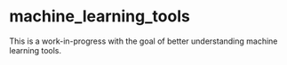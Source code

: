 # machine_learning_tools
This is a work-in-progress with the goal of better understanding machine learning tools.
